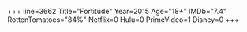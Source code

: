+++
line=3662
Title="Fortitude"
Year=2015
Age="18+"
IMDb="7.4"
RottenTomatoes="84%"
Netflix=0
Hulu=0
PrimeVideo=1
Disney=0
+++

